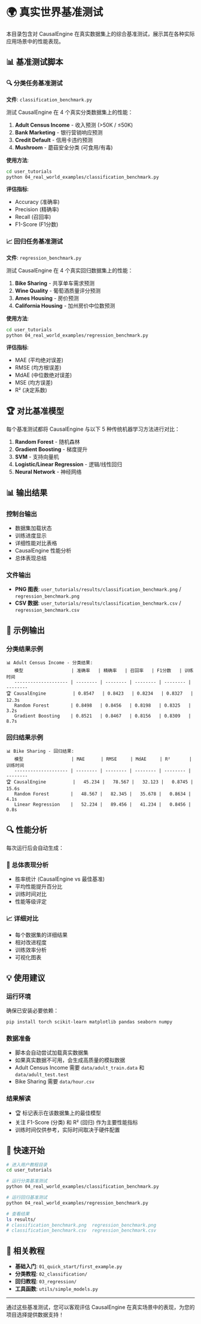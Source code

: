 # 🌍 真实世界基准测试

本目录包含对 CausalEngine 在真实数据集上的综合基准测试，展示其在各种实际应用场景中的性能表现。

## 📊 基准测试脚本

### 🔍 分类任务基准测试
**文件**: `classification_benchmark.py`

测试 CausalEngine 在 4 个真实分类数据集上的性能：

1. **Adult Census Income** - 收入预测 (>50K / ≤50K)
2. **Bank Marketing** - 银行营销响应预测
3. **Credit Default** - 信用卡违约预测
4. **Mushroom** - 蘑菇安全分类 (可食用/有毒)

**使用方法**:
```bash
cd user_tutorials
python 04_real_world_examples/classification_benchmark.py
```

**评估指标**:
- Accuracy (准确率)
- Precision (精确率) 
- Recall (召回率)
- F1-Score (F1分数)

### 📈 回归任务基准测试
**文件**: `regression_benchmark.py`

测试 CausalEngine 在 4 个真实回归数据集上的性能：

1. **Bike Sharing** - 共享单车需求预测
2. **Wine Quality** - 葡萄酒质量评分预测
3. **Ames Housing** - 房价预测
4. **California Housing** - 加州房价中位数预测

**使用方法**:
```bash
cd user_tutorials
python 04_real_world_examples/regression_benchmark.py
```

**评估指标**:
- MAE (平均绝对误差)
- RMSE (均方根误差)
- MdAE (中位数绝对误差)
- MSE (均方误差)
- R² (决定系数)

## 🏆 对比基准模型

每个基准测试都将 CausalEngine 与以下 5 种传统机器学习方法进行对比：

1. **Random Forest** - 随机森林
2. **Gradient Boosting** - 梯度提升
3. **SVM** - 支持向量机
4. **Logistic/Linear Regression** - 逻辑/线性回归
5. **Neural Network** - 神经网络

## 📊 输出结果

### 控制台输出
- 数据集加载状态
- 训练进度显示
- 详细性能对比表格
- CausalEngine 性能分析
- 总体表现总结

### 文件输出
- **PNG 图表**: `user_tutorials/results/classification_benchmark.png` / `regression_benchmark.png`
- **CSV 数据**: `user_tutorials/results/classification_benchmark.csv` / `regression_benchmark.csv`

## 🎯 示例输出

### 分类结果示例
```
📊 Adult Census Income - 分类结果:
   模型                  | 准确率   | 精确率   | 召回率   | F1分数   | 训练时间
   -------------------- | -------- | -------- | -------- | -------- | --------
🏆 CausalEngine          | 0.8547   | 0.8423   | 0.8234   | 0.8327   | 12.3s
   Random Forest        | 0.8498   | 0.8456   | 0.8198   | 0.8325   | 3.2s
   Gradient Boosting    | 0.8521   | 0.8467   | 0.8156   | 0.8309   | 8.7s
```

### 回归结果示例
```
📊 Bike Sharing - 回归结果:
   模型                  | MAE      | RMSE     | MdAE     | R²       | 训练时间
   -------------------- | -------- | -------- | -------- | -------- | --------
🏆 CausalEngine          |   45.234 |   78.567 |   32.123 |   0.8745 | 15.6s
   Random Forest        |   48.567 |   82.345 |   35.678 |   0.8634 | 4.1s
   Linear Regression    |   52.234 |   89.456 |   41.234 |   0.8456 | 0.8s
```

## 🔍 性能分析

每次运行后会自动生成：

### 🎯 总体表现分析
- 胜率统计 (CausalEngine vs 最佳基准)
- 平均性能提升百分比
- 训练时间对比
- 性能等级评定

### 📈 详细对比
- 每个数据集的详细结果
- 相对改进程度
- 训练效率分析
- 可视化图表

## 💡 使用建议

### 运行环境
确保已安装必要依赖：
```bash
pip install torch scikit-learn matplotlib pandas seaborn numpy
```

### 数据准备
- 脚本会自动尝试加载真实数据集
- 如果真实数据不可用，会生成高质量的模拟数据
- Adult Census Income 需要 `data/adult_train.data` 和 `data/adult_test.test`
- Bike Sharing 需要 `data/hour.csv`

### 结果解读
- 🏆 标记表示在该数据集上的最佳模型
- 关注 F1-Score (分类) 和 R² (回归) 作为主要性能指标
- 训练时间仅供参考，实际时间取决于硬件配置

## 🚀 快速开始

```bash
# 进入用户教程目录
cd user_tutorials

# 运行分类基准测试
python 04_real_world_examples/classification_benchmark.py

# 运行回归基准测试  
python 04_real_world_examples/regression_benchmark.py

# 查看结果
ls results/
# classification_benchmark.png  regression_benchmark.png
# classification_benchmark.csv  regression_benchmark.csv
```

## 🔗 相关教程

- **基础入门**: `01_quick_start/first_example.py`
- **分类教程**: `02_classification/`
- **回归教程**: `03_regression/`
- **工具函数**: `utils/simple_models.py`

---

通过这些基准测试，您可以客观评估 CausalEngine 在真实场景中的表现，为您的项目选择提供数据支持！